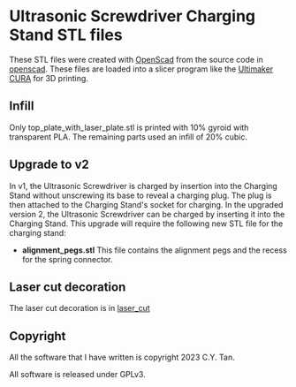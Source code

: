 # Ultrasonic Screwdriver Charging Stand STL files

These STL files were created with [OpenScad](https://openscad.org/)
from the source code in
[openscad](https://github.com/cytan299/Ultrasonic_Screwdriver/tree/main/openscad/sonic_stand.scad). These
files are loaded into a slicer program like the [Ultimaker
CURA](https://ultimaker.com/software/ultimaker-cura/) for 3D printing.

## Infill

Only top_plate_with_laser_plate.stl is printed with 10% gyroid with
transparent PLA. The remaining parts used an infill of 20% cubic. 

## Upgrade to v2

In v1, the Ultrasonic Screwdriver is charged by insertion into the
Charging Stand without unscrewing its base to reveal a charging
plug. The plug is then attached to the Charging Stand's socket for
charging. In the upgraded version 2, the Ultrasonic Screwdriver can be
charged by inserting it into the Charging Stand. This upgrade will
require the following new STL file for the charging stand:

* **alignment_pegs.stl** This file contains the alignment pegs and the
  recess for the spring connector.

## Laser cut decoration

The laser cut decoration is in [laser_cut](https://github.com/cytan299/Ultrasonic_Screwdriver/tree/main/laser_cut)

## Copyright

All the software that I have written is copyright 2023 C.Y. Tan.

All software is released under GPLv3.







 
